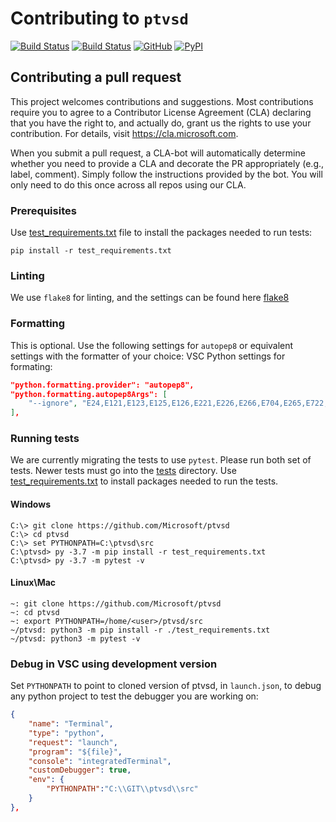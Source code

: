 # Contributing to `ptvsd` 

[![Build Status](https://ptvsd.visualstudio.com/_apis/public/build/definitions/557bd35a-f98d-4c49-9bc9-c7d548f78e4d/1/badge)](https://ptvsd.visualstudio.com/ptvsd/ptvsd%20Team/_build/index?definitionId=1)
[![Build Status](https://travis-ci.org/Microsoft/ptvsd.svg?branch=master)](https://travis-ci.org/Microsoft/ptvsd)
[![GitHub](https://img.shields.io/badge/license-MIT-brightgreen.svg)](https://raw.githubusercontent.com/Microsoft/ptvsd/master/LICENSE)
[![PyPI](https://img.shields.io/pypi/v/ptvsd.svg)](https://pypi.org/project/ptvsd/)


## Contributing a pull request
This project welcomes contributions and suggestions. Most contributions require you to agree to a
Contributor License Agreement (CLA) declaring that you have the right to, and actually do, grant us
the rights to use your contribution. For details, visit https://cla.microsoft.com.

When you submit a pull request, a CLA-bot will automatically determine whether you need to provide
a CLA and decorate the PR appropriately (e.g., label, comment). Simply follow the instructions
provided by the bot. You will only need to do this once across all repos using our CLA.

### Prerequisites
Use [test_requirements.txt](test_requirements.txt) file to install the packages needed to run tests:
```console
pip install -r test_requirements.txt
```

### Linting
We use `flake8` for linting, and the settings can be found here [flake8](.flake8)

### Formatting
This is optional. Use the following settings for `autopep8` or equivalent settings with the formatter of your choice:
VSC Python settings for formating:
```json
"python.formatting.provider": "autopep8",
"python.formatting.autopep8Args": [
    "--ignore", "E24,E121,E123,E125,E126,E221,E226,E266,E704,E265,E722,E501,E731,E306,E401,E302,E222,E303,E402,E305,E261,E262"
],
```

### Running tests
We are currently migrating the tests to use `pytest`. Please run both set of tests. Newer tests must go into the [tests](tests) directory. Use [test_requirements.txt](test_requirements.txt) to install packages needed to run the tests.
#### Windows
```
C:\> git clone https://github.com/Microsoft/ptvsd
C:\> cd ptvsd
C:\> set PYTHONPATH=C:\ptvsd\src
C:\ptvsd> py -3.7 -m pip install -r test_requirements.txt
C:\ptvsd> py -3.7 -m pytest -v
```
#### Linux\Mac
```
~: git clone https://github.com/Microsoft/ptvsd
~: cd ptvsd
~: export PYTHONPATH=/home/<user>/ptvsd/src
~/ptvsd: python3 -m pip install -r ./test_requirements.txt
~/ptvsd: python3 -m pytest -v
```


### Debug in VSC using development version
Set `PYTHONPATH` to point to cloned version of ptvsd, in `launch.json`, to debug any python project to test the debugger you are working on:
```json
{
    "name": "Terminal",
    "type": "python",
    "request": "launch",
    "program": "${file}",
    "console": "integratedTerminal",
    "customDebugger": true,
    "env": {
        "PYTHONPATH":"C:\\GIT\\ptvsd\\src"
    }
},
```
